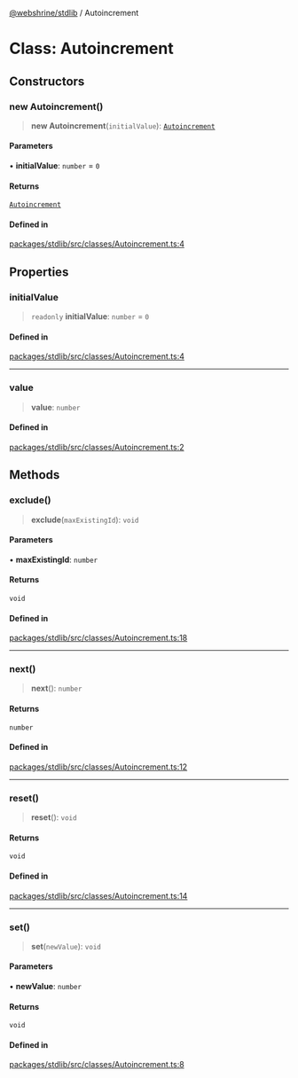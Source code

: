 [@webshrine/stdlib](../globals.md) / Autoincrement

# Class: Autoincrement

## Constructors

### new Autoincrement()

> **new Autoincrement**(`initialValue`): [`Autoincrement`](Autoincrement.md)

#### Parameters

• **initialValue**: `number` = `0`

#### Returns

[`Autoincrement`](Autoincrement.md)

#### Defined in

[packages/stdlib/src/classes/Autoincrement.ts:4](https://github.com/webshrine/webshrine/blob/8cedc3f2efca3108f17475a5ce8404715d0d24a5/packages/stdlib/src/classes/Autoincrement.ts#L4)

## Properties

### initialValue

> `readonly` **initialValue**: `number` = `0`

#### Defined in

[packages/stdlib/src/classes/Autoincrement.ts:4](https://github.com/webshrine/webshrine/blob/8cedc3f2efca3108f17475a5ce8404715d0d24a5/packages/stdlib/src/classes/Autoincrement.ts#L4)

***

### value

> **value**: `number`

#### Defined in

[packages/stdlib/src/classes/Autoincrement.ts:2](https://github.com/webshrine/webshrine/blob/8cedc3f2efca3108f17475a5ce8404715d0d24a5/packages/stdlib/src/classes/Autoincrement.ts#L2)

## Methods

### exclude()

> **exclude**(`maxExistingId`): `void`

#### Parameters

• **maxExistingId**: `number`

#### Returns

`void`

#### Defined in

[packages/stdlib/src/classes/Autoincrement.ts:18](https://github.com/webshrine/webshrine/blob/8cedc3f2efca3108f17475a5ce8404715d0d24a5/packages/stdlib/src/classes/Autoincrement.ts#L18)

***

### next()

> **next**(): `number`

#### Returns

`number`

#### Defined in

[packages/stdlib/src/classes/Autoincrement.ts:12](https://github.com/webshrine/webshrine/blob/8cedc3f2efca3108f17475a5ce8404715d0d24a5/packages/stdlib/src/classes/Autoincrement.ts#L12)

***

### reset()

> **reset**(): `void`

#### Returns

`void`

#### Defined in

[packages/stdlib/src/classes/Autoincrement.ts:14](https://github.com/webshrine/webshrine/blob/8cedc3f2efca3108f17475a5ce8404715d0d24a5/packages/stdlib/src/classes/Autoincrement.ts#L14)

***

### set()

> **set**(`newValue`): `void`

#### Parameters

• **newValue**: `number`

#### Returns

`void`

#### Defined in

[packages/stdlib/src/classes/Autoincrement.ts:8](https://github.com/webshrine/webshrine/blob/8cedc3f2efca3108f17475a5ce8404715d0d24a5/packages/stdlib/src/classes/Autoincrement.ts#L8)

